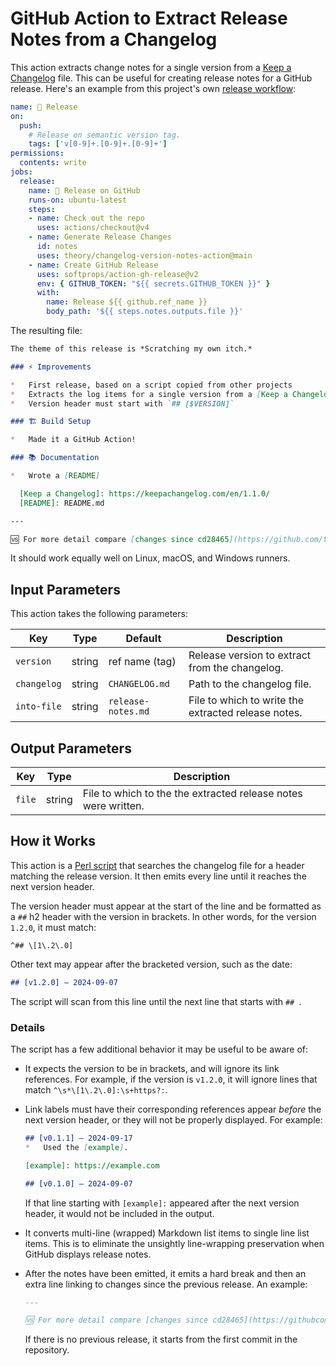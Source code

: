 # GitHub Action to Extract Release Notes from a Changelog

This action extracts change notes for a single version from a [Keep a
Changelog] file. This can be useful for creating release notes for a GitHub
release. Here's an example from this project's own [release
workflow](.github/workflows/release.yml):

``` yaml
name: 🚀 Release
on:
  push:
    # Release on semantic version tag.
    tags: ['v[0-9]+.[0-9]+.[0-9]+']
permissions:
  contents: write
jobs:
  release:
    name: 🚀 Release on GitHub
    runs-on: ubuntu-latest
    steps:
    - name: Check out the repo
      uses: actions/checkout@v4
    - name: Generate Release Changes
      id: notes
      uses: theory/changelog-version-notes-action@main
    - name: Create GitHub Release
      uses: softprops/action-gh-release@v2
      env: { GITHUB_TOKEN: "${{ secrets.GITHUB_TOKEN }}" }
      with:
        name: Release ${{ github.ref_name }}
        body_path: '${{ steps.notes.outputs.file }}'
```

The resulting file:

``` md
The theme of this release is *Scratching my own itch.*

### ⚡ Improvements

*   First release, based on a script copied from other projects
*   Extracts the log items for a single version from a [Keep a Changelog] file
*   Version header must start with `## [$VERSION]`

### 🏗️ Build Setup

*   Made it a GitHub Action!

### 📚 Documentation

*   Wrote a [README]

  [Keep a Changelog]: https://keepachangelog.com/en/1.1.0/
  [README]: README.md

---

🆚 For more detail compare [changes since cd28465](https://github.com/theory/changelog-version-notes-action/compare/cd28465...v0.1.0).
```

It should work equally well on Linux, macOS, and Windows runners.

## Input Parameters

This action takes the following parameters:

| Key         | Type   | Default            | Description                                         |
| ----------- | ------ | ------------------ |---------------------------------------------------- |
| `version`   | string | ref name (tag)     | Release version to extract from the changelog.      |
| `changelog` | string | `CHANGELOG.md`     | Path to the changelog file.                         |
| `into-file` | string | `release-notes.md` | File to which to write the extracted release notes. |

## Output Parameters

| Key    | Type   | Description                                                    |
| ------ | ------ | -------------------------------------------------------------- |
| `file` | string | File to which to the the extracted release notes were written. |

## How it Works

This action is a [Perl script](./mknotes) that searches the changelog file for
a header matching the release version. It then emits every line until it
reaches the next version header.

The version header must appear at the start of the line and be formatted as a
`##` h2 header with the version in brackets. In other words, for the version
`1.2.0`, it must match:

``` regex
^## \[1\.2\.0]
```

Other text may appear after the bracketed version, such as the date:

``` markdown
## [v1.2.0] — 2024-09-07
```

The script will scan from this line until the next line that starts with
`## `.

### Details

The script has a few additional behavior it may be useful to be aware of:

*   It expects the version to be in brackets, and will ignore its link
    references. For example, if the version is `v1.2.0`, it will ignore lines
    that match `^\s*\[1\.2\.0]:\s+https?:`.
*   Link labels must have their corresponding references appear *before* the
    next version header, or they will not be properly displayed. For example:

    ``` md
    ## [v0.1.1] — 2024-09-17
    *   Used the [example].
    
    [example]: https://example.com

    ## [v0.1.0] — 2024-09-07
    ```

    If that line starting with `[example]:` appeared after the next version
    header, it would not be included in the output.

*   It converts multi-line (wrapped) Markdown list items to single line list
    items. This is to eliminate the unsightly line-wrapping preservation when
    GitHub displays release notes.
*   After the notes have been emitted, it emits a hard break and then an extra
    line linking to changes since the previous release. An example:

    ```md
    ---

    🆚 For more detail compare [changes since cd28465](https://githubcom/foo/bar/compare/v0.1.0...v0.1.1).
    ```

    If there is no previous release, it starts from the first commit in the
    repository.

  [Keep a Changelog]: https://keepachangelog.com/en/1.1.0/
